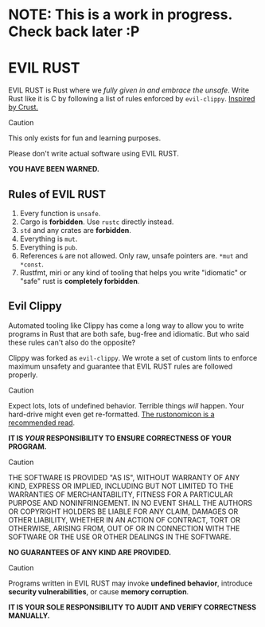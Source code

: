 # NOTE: This is a work in progress. Check back later :P

# EVIL RUST

EVIL RUST is Rust where we _fully given in and embrace the unsafe_. Write Rust like it is C by following a list of rules enforced by `evil-clippy`. [Inspired by Crust.](https://github.com/tsoding/Crust)

> [!CAUTION]
>
> This only exists for fun and learning purposes.
>
> Please don't write actual software using EVIL RUST.
>
> **YOU HAVE BEEN WARNED.**

## Rules of EVIL RUST

1. Every function is `unsafe`.
1. Cargo is **forbidden**. Use `rustc` directly instead.
1. `std` and any crates are **forbidden**.
1. Everything is `mut`.
1. Everything is `pub`.
1. References `&` are not allowed. Only raw, unsafe pointers are. `*mut` and `*const`.
1. Rustfmt, miri or any kind of tooling that helps you write "idiomatic" or "safe" rust is **completely forbidden**.

## Evil Clippy

Automated tooling like Clippy has come a long way to allow you to write programs in Rust that are both safe, bug-free and idiomatic. But who said these rules can't also do the opposite?

Clippy was forked as `evil-clippy`. We wrote a set of custom lints to enforce maximum unsafety and guarantee that EVIL RUST rules are followed properly.

> [!CAUTION]
>
> Expect lots, lots of undefined behavior. Terrible things _will_ happen. Your hard-drive might even get re-formatted. [The rustonomicon is a recommended read](https://doc.rust-lang.org/nomicon/intro.html).
>
> **IT IS _YOUR_ RESPONSIBILITY TO ENSURE CORRECTNESS OF YOUR PROGRAM.**

> [!CAUTION]
>
> THE SOFTWARE IS PROVIDED "AS IS", WITHOUT WARRANTY OF ANY KIND, EXPRESS OR
> IMPLIED, INCLUDING BUT NOT LIMITED TO THE WARRANTIES OF MERCHANTABILITY,
> FITNESS FOR A PARTICULAR PURPOSE AND NONINFRINGEMENT. IN NO EVENT SHALL THE
> AUTHORS OR COPYRIGHT HOLDERS BE LIABLE FOR ANY CLAIM, DAMAGES OR OTHER
> LIABILITY, WHETHER IN AN ACTION OF CONTRACT, TORT OR OTHERWISE, ARISING FROM,
> OUT OF OR IN CONNECTION WITH THE SOFTWARE OR THE USE OR OTHER DEALINGS IN THE
> SOFTWARE.
>
> **NO GUARANTEES OF ANY KIND ARE PROVIDED.**

> [!CAUTION]
>
> Programs written in EVIL RUST may invoke **undefined behavior**, introduce **security vulnerabilities**, or cause **memory corruption**.
>
> **IT IS YOUR SOLE RESPONSIBILITY TO AUDIT AND VERIFY CORRECTNESS MANUALLY.**
